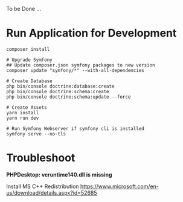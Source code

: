 To be Done ... 

Run Application for Development
===

```
composer install

# Upgrade Symfony
## Update composer.json symfony packages to new version
composer update "symfony/*" --with-all-dependencies

# Create Database
php bin/console doctrine:database:create
php bin/console doctrine:schema:create
php bin/console doctrine:schema:update --force

# Create Assets
yarn install
yarn run dev

# Run Symfony Webserver if symfony cli is installed
symfony serve --no-tls
```


Troubleshoot
===

**PHPDesktop: vcruntime140.dll is missing**

Install MS C++ Redistribution https://www.microsoft.com/en-us/download/details.aspx?id=52685 
